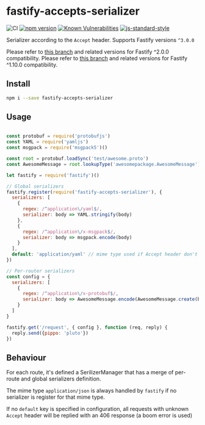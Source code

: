 # fastify-accepts-serializer

![CI](https://github.com/fastify/fastify-accepts-serializer/workflows/CI/badge.svg)
[![npm version](https://img.shields.io/npm/v/fastify-accepts-serializer)](https://www.npmjs.com/package/fastify-accepts-serializer)
[![Known Vulnerabilities](https://snyk.io/test/github/fastify/fastify-accepts-serializer/badge.svg)](https://snyk.io/test/github/fastify/fastify-accepts-serializer)
[![js-standard-style](https://img.shields.io/badge/code%20style-standard-brightgreen.svg?style=flat)](https://standardjs.com/)

Serializer according to the `Accept` header. Supports Fastify versions `^3.0.0`

Please refer to [this branch](https://github.com/fastify/fastify-accepts-serializer/tree/v2.x) and related versions for Fastify ^2.0.0 compatibility.
Please refer to [this branch](https://github.com/fastify/fastify-accepts-serializer/tree/1.x) and related versions for Fastify ^1.10.0 compatibility.

## Install
```sh
npm i --save fastify-accepts-serializer
```

## Usage
```js

const protobuf = require('protobufjs')
const YAML = require('yamljs')
const msgpack = require('msgpack5')()

const root = protobuf.loadSync('test/awesome.proto')
const AwesomeMessage = root.lookupType('awesomepackage.AwesomeMessage')

let fastify = require('fastify')()

// Global serializers
fastify.register(require('fastify-accepts-serializer'), {
  serializers: [
    {
      regex: /^application\/yaml$/,
      serializer: body => YAML.stringify(body)
    },
    {
      regex: /^application\/x-msgpack$/,
      serializer: body => msgpack.encode(body)
    }
  ],
  default: 'application/yaml' // mime type used if Accept header don't match anything
})

// Per-router serializers
const config = {
  serializers: [
    {
      regex: /^application\/x-protobuf$/,
      serializer: body => AwesomeMessage.encode(AwesomeMessage.create(body)).finish()
    }
  ]
}

fastify.get('/request', { config }, function (req, reply) {
  reply.send({pippo: 'pluto'})
})
```

## Behaviour

For each route, it's defined a SerilizerManager that has a merge of per-route and global serializers definition.

The mime type `application/json` is always handled by `fastify` if no serializer is register for that mime type.

If no `default` key is specified in configuration, all requests with unknown `Accept` header will be replied with an 406 response (a boom error is used)
